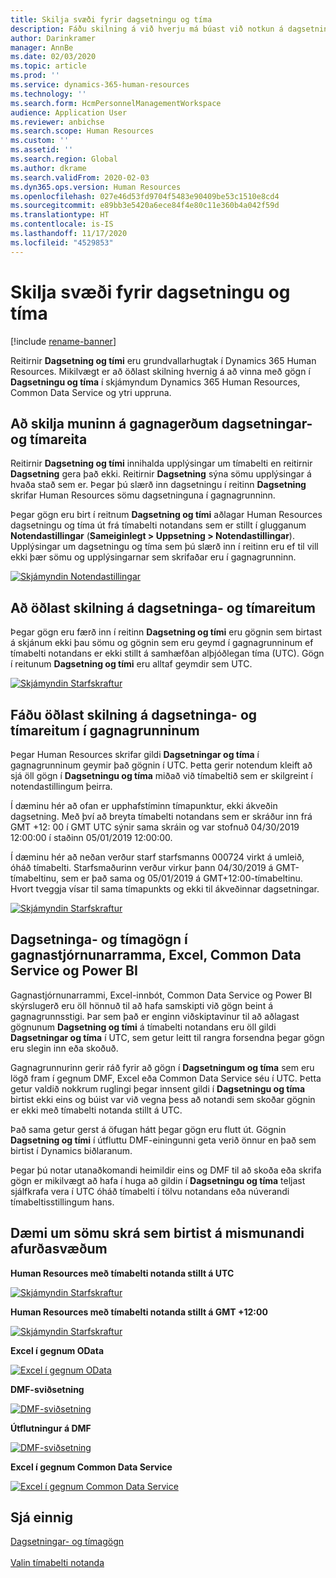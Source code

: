 ```yaml
---
title: Skilja svæði fyrir dagsetningu og tíma
description: Fáðu skilning á við hverju má búast við notkun á dagsetningar- og tímareitum í Microsoft Dynamics 365 Human Resources. Fáðu betri yfirsýn yfir við hverju má búast við samskipti við dagsetningar- og tímagögn í skjámynd í Human Resources, ytri uppruna, eða Common Data Service.
author: Darinkramer
manager: AnnBe
ms.date: 02/03/2020
ms.topic: article
ms.prod: ''
ms.service: dynamics-365-human-resources
ms.technology: ''
ms.search.form: HcmPersonnelManagementWorkspace
audience: Application User
ms.reviewer: anbichse
ms.search.scope: Human Resources
ms.custom: ''
ms.assetid: ''
ms.search.region: Global
ms.author: dkrame
ms.search.validFrom: 2020-02-03
ms.dyn365.ops.version: Human Resources
ms.openlocfilehash: 027e46d53fd9704f5483e90409be53c1510e8cd4
ms.sourcegitcommit: e89bb3e5420a6ece84f4e80c11e360b4a042f59d
ms.translationtype: HT
ms.contentlocale: is-IS
ms.lasthandoff: 11/17/2020
ms.locfileid: "4529853"
---
```

# <a name="understand-date-and-time-fields"></a>Skilja svæði fyrir dagsetningu og tíma

[!include [rename-banner](~/includes/cc-data-platform-banner.md)]

Reitirnir **Dagsetning og tími** eru grundvallarhugtak í Dynamics 365 Human Resources. Mikilvægt er að öðlast skilning hvernig á að vinna með gögn í **Dagsetningu og tíma** í skjámyndum Dynamics 365 Human Resources, Common Data Service og ytri uppruna.

## <a name="understanding-the-difference-between-date-and-date-and-time-field-data-types"></a>Að skilja muninn á gagnagerðum dagsetningar- og tímareita

Reitirnir **Dagsetning og tími** innihalda upplýsingar um tímabelti en reitirnir **Dagsetning** gera það ekki. Reitirnir **Dagsetning** sýna sömu upplýsingar á hvaða stað sem er. Þegar þú slærð inn dagsetningu í reitinn **Dagsetning** skrifar Human Resources sömu dagsetninguna í gagnagrunninn.

Þegar gögn eru birt í reitnum **Dagsetning og tími** aðlagar Human Resources dagsetningu og tíma út frá tímabelti notandans sem er stillt í glugganum **Notendastillingar** (**Sameiginlegt > Uppsetning > Notendastillingar**). Upplýsingar um dagsetningu og tíma sem þú slærð inn í reitinn eru ef til vill ekki þær sömu og upplýsingarnar sem skrifaðar eru í gagnagrunninn.

[![Skjámyndin Notendastillingar](./media/useroptionsform.png)](./media/useroptionsform.png)

## <a name="understanding-date-and-time-fields-in-forms"></a>Að öðlast skilning á dagsetninga- og tímareitum 

Þegar gögn eru færð inn í reitinn **Dagsetning og tími** eru gögnin sem birtast á skjánum ekki þau sömu og gögnin sem eru geymd í gagnagrunninum ef tímabelti notandans er ekki stillt á samhæfðan alþjóðlegan tíma (UTC). Gögn í reitunum **Dagsetning og tími** eru alltaf geymdir sem UTC.

[![Skjámyndin Starfskraftur](./media/worker-form.png)](./media/worker-form.png)

## <a name="understand-date-and-time-fields-in-the-database"></a>Fáðu öðlast skilning á dagsetninga- og tímareitum í gagnagrunninum 

Þegar Human Resources skrifar gildi **Dagsetningar og tíma** í gagnagrunninum geymir það gögnin í UTC. Þetta gerir notendum kleift að sjá öll gögn í **Dagsetningu og tíma** miðað við tímabeltið sem er skilgreint í notendastillingum þeirra.
 
Í dæminu hér að ofan er upphafstíminn tímapunktur, ekki ákveðin dagsetning. Með því að breyta tímabelti notandans sem er skráður inn frá GMT +12: 00 í GMT UTC sýnir sama skráin og var stofnuð 04/30/2019 12:00:00 í staðinn 05/01/2019 12:00:00.
  
Í dæminu hér að neðan verður starf starfsmanns 000724 virkt á umleið, óháð tímabelti. Starfsmaðurinn verður virkur þann 04/30/2019 á GMT-tímabeltinu, sem er það sama og 05/01/2019 á GMT+12:00-tímabeltinu. Hvort tveggja vísar til sama tímapunkts og ekki til ákveðinnar dagsetningar. 

[![Skjámyndin Starfskraftur](./media/worker-form2.png)](./media/worker-form2.png)

## <a name="date-and-time-data-in-data-management-framework-excel-common-data-service-and-power-bi"></a>Dagsetninga- og tímagögn í gagnastjórnunarramma, Excel, Common Data Service og Power BI 

Gagnastjórnunarrammi, Excel-innbót, Common Data Service og Power BI skýrslugerð eru öll hönnuð til að hafa samskipti við gögn beint á gagnagrunnsstigi. Þar sem það er enginn viðskiptavinur til að aðlagast gögnunum **Dagsetning og tími** á tímabelti notandans eru öll gildi **Dagsetningar og tíma** í UTC, sem getur leitt til rangra forsendna þegar gögn eru slegin inn eða skoðuð.  
 
Gagnagrunnurinn gerir ráð fyrir að gögn í **Dagsetningum og tíma** sem eru lögð fram í gegnum DMF, Excel eða Common Data Service séu í UTC. Þetta getur valdið nokkrum ruglingi þegar innsent gildi í **Dagsetningu og tíma** birtist ekki eins og búist var við vegna þess að notandi sem skoðar gögnin er ekki með tímabelti notanda stillt á UTC. 
 
Það sama getur gerst á öfugan hátt þegar gögn eru flutt út. Gögnin **Dagsetning og tími** í útfluttu DMF-einingunni geta verið önnur en það sem birtist í Dynamics biðlaranum. 
 
Þegar þú notar utanaðkomandi heimildir eins og DMF til að skoða eða skrifa gögn er mikilvægt að hafa í huga að gildin í **Dagsetningu og tíma** teljast sjálfkrafa vera í UTC óháð tímabelti í tölvu notandans eða núverandi tímabeltisstillingum hans. 

## <a name="examples-of-the-same-record-being-displayed-in-different-product-areas"></a>Dæmi um sömu skrá sem birtist á mismunandi afurðasvæðum 

**Human Resources með tímabelti notanda stillt á UTC**

[![Skjámyndin Starfskraftur](./media/worker-form3.png)](./media/worker-form3.png)

**Human Resources með tímabelti notanda stillt á GMT +12:00** 

[![Skjámyndin Starfskraftur](./media/worker-form4.png)](./media/worker-form4.png)

**Excel í gegnum OData**

[![Excel í gegnum OData](./media/Excelviaodata.png)](./media/Excelviaodata.png)

**DMF-sviðsetning**

[![DMF-sviðsetning](./media/DMFStaging.png)](./media/DMFStaging.png)

**Útflutningur á DMF**

[![DMF-sviðsetning](./media/DMFexport.png)](./media/DMFexport.png)

**Excel í gegnum Common Data Service**

[![Excel í gegnum Common Data Service](./media/ExcelCDS.png)](./media/ExcelCDS.png)

## <a name="see-also"></a>Sjá einnig

[Dagsetningar- og tímagögn](https://docs.microsoft.com/dynamics365/unified-operations/fin-and-ops/organization-administration/date-time-zones)<br></br>
[Valin tímabelti notanda](https://docs.microsoft.com/dynamics365/unified-operations/fin-and-ops/organization-administration/tasks/set-users-preferred-time-zone) 
